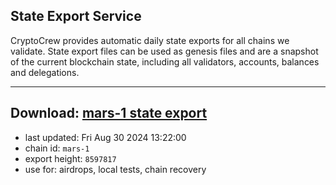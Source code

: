 ## State Export Service
CryptoCrew provides automatic daily state exports for all chains we validate. State export files can be used as genesis files and are a snapshot of the current blockchain state, including all validators, accounts, balances and delegations.

---
**Download: [mars-1 state export](https://dl-eu2.ccvalidators.com/SERVICE/mars/mars-1_export_8597817.json)**
---

- last updated: Fri Aug 30 2024 13:22:00
- chain id: `mars-1`
- export height: `8597817`
- use for: airdrops, local tests, chain recovery
